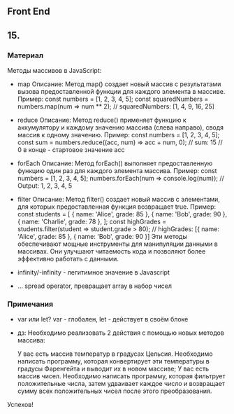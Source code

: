 ## Front End
## 15. 

### Материал
Методы массивов в JavaScript:

* map Описание: Метод map() создает новый массив с результатами вызова предоставленной функции для каждого элемента в массиве. Пример: const numbers = [1, 2, 3, 4, 5]; const squaredNumbers = numbers.map(num => num ** 2); // squaredNumbers: [1, 4, 9, 16, 25]

* reduce Описание: Метод reduce() применяет функцию к аккумулятору и каждому значению массива (слева направо), сводя массив к одному значению. Пример: const numbers = [1, 2, 3, 4, 5]; const sum = numbers.reduce((acc, num) => acc + num, 0); // sum: 15
// 0 в конце - стартовое значение acc

* forEach Описание: Метод forEach() выполняет предоставленную функцию один раз для каждого элемента массива. Пример: const numbers = [1, 2, 3, 4, 5]; numbers.forEach(num => console.log(num)); // Output: 1, 2, 3, 4, 5

* filter Описание: Метод filter() создает новый массив с элементами, для которых предоставленная функция возвращает true. Пример: const students = [ { name: 'Alice', grade: 85 }, { name: 'Bob', grade: 90 }, { name: 'Charlie', grade: 78 }, ]; const highGrades = students.filter(student => student.grade > 80); // highGrades: [{ name: 'Alice', grade: 85 }, { name: 'Bob', grade: 90 }] Эти методы обеспечивают мощные инструменты для манипуляции данными в массивах. Они улучшают читаемость кода и позволяют более эффективно работать с данными.

* infinity/-infinity - легитимное значение в Javascript

* ... spread operator, превращает array в набор чисел

### Примечания
* var или let? var - глобален, let - действует в своём блоке
* дз: Необходимо реализовать 2 действия с помощью новых методов массива:

    У вас есть массив температур в градусах Цельсия. Необходимо написать программу, которая конвертирует эти температуры в градусы Фаренгейта и выводит их в новом массиве;
    У вас есть массив чисел. Необходимо написать программу, которая фильтрует положительные числа, затем удваивает каждое число и возвращает сумму всех положительных чисел после этого преобразования.

Успехов!


